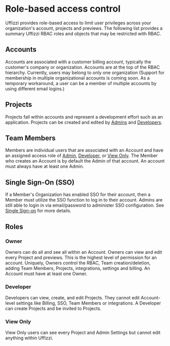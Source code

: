 # Role-based access control

Uffizzi provides role-based access to limit user privileges across your organization's account, projects and previews. The following list provides a summary Uffizzi RBAC roles and objects that may be restricted with RBAC.   

## Accounts

Accounts are associated with a customer billing account, typically the customer's company or organization. Accounts are at the top of the RBAC hierarchy. Currently, users may belong to only one organization (Support for membership in multiple organizational accounts is coming soon. As a temporary workaround, a user can be a member of multiple accounts by using different email logins.)  

## Projects  

Projects fall within accounts and represent a development effort such as an application. Projects can be created and edited by [Admins](#admin) and [Developers](#developer).  

## Team Members

Members are individual users that are associated with an Account and have an assigned access role of [Admin](#admin), [Developer](#developer), or [View Only](#view-only). The Member who creates an Account is by default the Admin of that account. An account must always have at least one Admin.

## Single Sign-On (SSO)

If a Member's Organization has enabled SSO for their account, then a Member must utilize the SSO function to log in to their account. Admins are still able to login in via email/password to administer SSO configuration. See [Single Sign-on](../guides/single-sign-on.md) for more details.

## Roles 

### Owner  
Owners can do all and see all within an Account. Owners can view and edit every Project and previews. This is the highest level of permission for an account. Uniquely, Owners control the RBAC, Team creation/deletion, adding Team Members, Projects, integrations, settings and billing. An Account must have at least one Owner.

### Developer  
Developers can view, create, and edit Projects. They cannot edit Account-level settings like Billing, SSO, Team Members or integrations. A Developer can create Projects and be invited to Projects.  

### View Only    
View Only users can see every Project and Admin Settings but cannot edit anything within Uffizzi.
